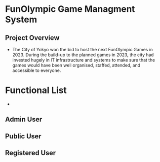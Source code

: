 # FunOlympic Game Managment System
## Project Overview
 - The City of Yokyo won the bid to host the next FunOlympic Games in 2023. During the build-up to the planned games in 2023, the city had invested hugely in IT infrastructure and systems to make sure that the games would have been well organised, staffed, attended, and accessible to everyone.

# Functional List
- 
## Admin User

## Public User

## Registered User

